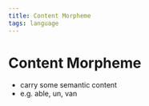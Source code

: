 ```yaml
---
title: Content Morpheme
tags: language
---
```


# Content Morpheme
- carry some semantic content
- e.g. able, un, van




